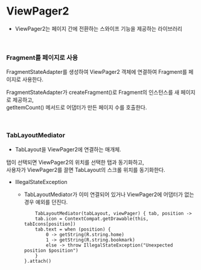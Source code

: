 ViewPager2
===

* ViewPager2는 페이지 간에 전환하는 스와이프 기능을 제공하는 라이브러리

<br>

### Fragment를 페이지로 사용

FragmentStateAdapter를 생성하여 ViewPager2 객체에 연결하여 Fragment를 페이지로 사용한다.   

FragmentStateAdapter가 createFragment()로 Fragment의 인스턴스를 새 페이지로 제공하고,   
getItemCount() 메서드로 어댑터가 만든 페이지 수를 호출한다.   

<br>

### TabLayoutMediator
* TabLayout을 ViewPager2에 연결하는 매개체.   

탭이 선택되면 ViewPager2의 위치를 ​​선택한 탭과 동기화하고,   
사용자가 ViewPager2를 끌면 TabLayout의 스크롤 위치를 동기화한다.

* IllegalStateException
  - TabLayoutMediator가 이미 연결되어 있거나 ViewPager2에 어댑터가 없는 경우 예외를 던진다.


            TabLayoutMediator(tabLayout, viewPager) { tab, position ->
            tab.icon = ContextCompat.getDrawable(this, tabIcons[position])
            tab.text = when (position) {
                0 -> getString(R.string.home)
                1 -> getString(R.string.bookmark)
                else -> throw IllegalStateException("Unexpected position $position")
            }
        }.attach()